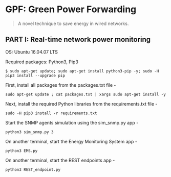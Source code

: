 # GPF: Green Power Forwarding
> A novel technique to save energy in wired networks.

## PART I: Real-time network power monitoring

OS: Ubuntu 16.04.07 LTS

Required packages:
Python3, 
Pip3
```
$ sudo apt-get update; sudo apt-get install python3-pip -y; sudo -H pip3 install --upgrade pip
```

First, install all packages from the packages.txt file -
```
sudo apt-get update ; cat packages.txt | xargs sudo apt-get install -y
```

Next, install the required Python libraries from the requirements.txt file -
```
sudo -H pip3 install -r requirements.txt
```

Start the SNMP agents simulation using the sim_snmp.py app -
```
python3 sim_snmp.py 3
```

On another terminal, start the Energy Monitoring System app -
```
python3 EMS.py
```

On another terminal, start the REST endpoints app -
```
python3 REST_endpoint.py
```
